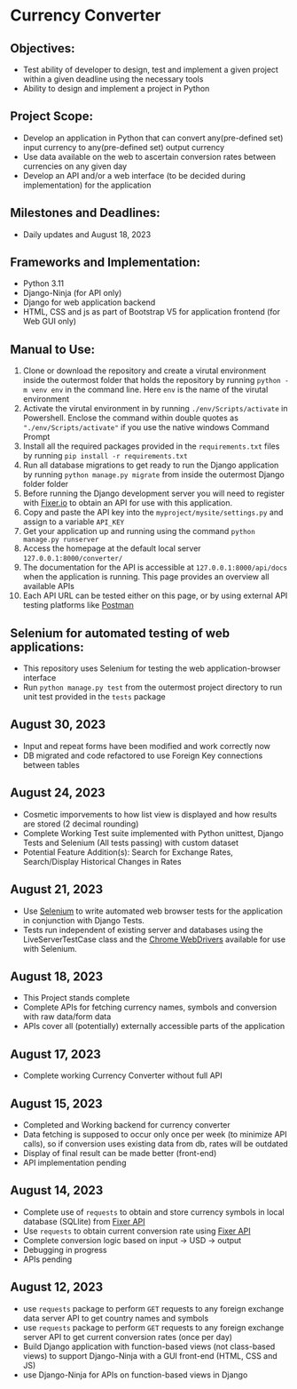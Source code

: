 # Currency Converter 

## Objectives:
- Test ability of developer to design, test and implement a given project within a given deadline using the necessary tools
- Ability to design and implement a project in Python

## Project Scope:
- Develop an application in Python that can convert any(pre-defined set) input currency to any(pre-defined set) output currency
- Use data available on the web to ascertain conversion rates between currencies on any given day
- Develop an API and/or a web interface (to be decided during implementation) for the application

## Milestones and Deadlines:
- Daily updates and August 18, 2023

## Frameworks and Implementation:
- Python 3.11
- Django-Ninja (for API only)
- Django for web application backend
- HTML, CSS and js as part of Bootstrap V5 for application frontend (for Web GUI only)

## Manual to Use:
1. Clone or download the repository and create a virutal environment inside the outermost folder that holds the repository by running `python -m venv env` in the command line. Here `env` is the name of the virutal environment
2. Activate the virutal environment in by running `./env/Scripts/activate` in Powershell. Enclose the command within double quotes as `"./env/Scripts/activate"` if you use the native windows Command Prompt
3. Install all the required packages provided in the `requirements.txt` files by running `pip install -r requirements.txt`
4. Run all database migrations to get ready to run the Django application by running `python manage.py migrate` from inside the outermost Django folder folder
5. Before running the Django development server you will need to register with [Fixer.io](http://data.fixer.io) to obtain an API for use with this application.
6. Copy and paste the API key into the `myproject/mysite/settings.py` and assign to a variable `API_KEY`
7. Get your application up and running using the command `python manage.py runserver`
8. Access the homepage at the default local server `127.0.0.1:8000/converter/`
9. The documentation for the API is accessible at `127.0.0.1:8000/api/docs` when the application is running. This page provides an overview all available APIs
10. Each API URL can be tested either on this page, or by using external API testing platforms like [Postman](https://www.postman.com/)

## Selenium for automated testing of web applications:
- This repository uses Selenium for testing the web application-browser interface
- Run `python manage.py test` from the outermost project directory to run unit test provided in the `tests` package 

## August 30, 2023
- Input and repeat forms have been modified and work correctly now
- DB migrated and code refactored to use Foreign Key connections between tables

## August 24, 2023
- Cosmetic imporvements to how list view is displayed and how results are stored (2 decimal rounding)
- Complete Working Test suite implemented with Python unittest, Django Tests and Selenium (All tests passing) with custom dataset
- Potential Feature Addition(s): Search for Exchange Rates, Search/Display Historical Changes in Rates

## August 21, 2023
- Use [Selenium](https://pypi.org/project/selenium/) to write automated web browser tests for the application in conjunction with Django Tests.
- Tests run independent of existing server and databases using the LiveServerTestCase class and the [Chrome WebDrivers](https://chromedriver.chromium.org/downloads) available for use with Selenium.

## August 18, 2023
- This Project stands complete
- Complete APIs for fetching currency names, symbols and conversion with raw data/form data
- APIs cover all (potentially) externally accessible parts of the application


## August 17, 2023
- Complete working Currency Converter without full API

## August 15, 2023
- Completed and Working backend for currency converter
- Data fetching is supposed to occur only once per week (to minimize API calls), so if conversion uses existing data from db, rates will be outdated
- Display of final result can be made better (front-end)
- API implementation pending

## August 14, 2023
- Complete use of `requests` to obtain and store currency symbols in local database (SQLlite) from [Fixer API](http://data.fixer.io)
- Use `requests` to obtain current conversion rate using [Fixer API](http://data.fixer.io)
- Complete conversion logic based on input -> USD -> output
- Debugging in progress
- APIs pending

## August 12, 2023
- use `requests` package to perform `GET` requests to any foreign exchange data server API to get country names and symbols
- use `requests` package to perform `GET` requests to any foreign exchange server API to get current conversion rates (once per day)
- Build Django application with function-based views (not class-based views) to support Django-Ninja with a GUI front-end (HTML, CSS and JS)
- use Django-Ninja for APIs on function-based views in Django







